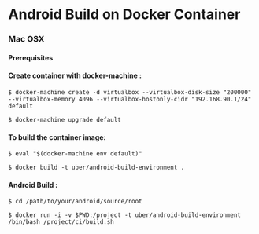 Android Build on Docker Container
===


### Mac OSX

#### Prerequisites

#### Create container with docker-machine  :

    $ docker-machine create -d virtualbox --virtualbox-disk-size "200000"  --virtualbox-memory 4096 --virtualbox-hostonly-cidr "192.168.90.1/24" default

    $ docker-machine upgrade default


#### To build the container image:

    $ eval "$(docker-machine env default)"

    $ docker build -t uber/android-build-environment .

#### Android Build :

    $ cd /path/to/your/android/source/root

    $ docker run -i -v $PWD:/project -t uber/android-build-environment /bin/bash /project/ci/build.sh
